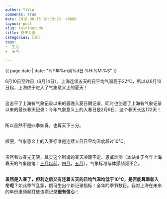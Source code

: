 ```yaml
---
author: YiYin
comments: true
date: 2016-06-15 18:19:23  +0800
layout: post
slug: tuininatuda
title: 终于入夏
categories: [说]
tags:
-  生活
-  天气

---
```

<div class="saying">
<div class="timestamp">{{ page.date | date: "%Y年%m月%d日 %H:%M:%S" }}</div>

6月10日至昨日（6月14日），上海连续五天的日平均气温高于22℃，所以从6月10日起，上海终于进入了气象意义上的夏天！<br><br>

这追平了上海有气象记录以来的最晚入夏日期记录，同时也创造了上海有气象记录以来的最长春天记录：今年气象意义上的入春日是2月9日，这个春天长达122天！<br><br>

所以虽然不是四季如春，也算天下三分。<br><br>

顺便，气象意义上的入春标准是连续五日日平均温度超过10℃。<br><br>

虽然看似春光无限，其实这个所谓的春天冷暖不定、恩威难测（本站关于今年上海春天的气象随笔：<a href="http://whyhow.github.io/2016/03/09/say0309temperature.html">三月以前</a>，<a href="http://whyhow.github.io/2016/05/01/aprtq.html">四月</a>，<a href="http://whyhow.github.io/2016/06/01/aprtq.html">五月</a>）。气象标准与体感频频不合。<br><br>

<b>虽然是入春了，但若之后又有连着五天的日均气温均低于10℃，是否能算重新入冬呢？</b>如此季节乱穿，倒可生出个新记录指标：全年的季节数目。我对上海在未来的年份里频频打破该项记录<b>很有信心</b>！

</div>
